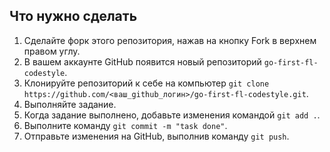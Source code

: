## Что нужно сделать

1. Сделайте форк этого репозитория, нажав на кнопку Fork в верхнем правом углу.
2. В вашем аккаунте GitHub появится новый репозиторий `go-first-fl-codestyle`.
3. Клонируйте репозиторий к себе на компьютер `git clone https://github.com/<ваш_github_логин>/go-first-fl-codestyle.git`.
4. Выполняйте задание.
5. Когда задание выполнено, добавьте изменения командой `git add .`.
6. Выполните команду `git commit -m "task done"`.
7. Отправьте изменения на GitHub, выполнив команду `git push`.
